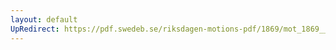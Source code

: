 ```yaml
---
layout: default
UpRedirect: https://pdf.swedeb.se/riksdagen-motions-pdf/1869/mot_1869__ak__00268.pdf
---
```

